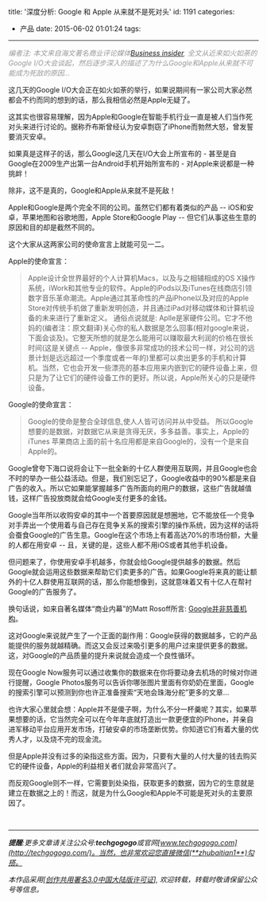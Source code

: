 title: '深度分析: Google 和 Apple 从来就不是死对头'
id: 1191
categories:
  - 产品
date: 2015-06-02 01:01:24
tags:
---


<span style="color: #999999;">_编者注: 本文来自海文著名商业评论媒体[Business insider](http://www.businessinsider.com/google-and-apple-dont-compete-2015-5), 全文从近来如火如荼的Google I/O大会谈起，然后逐步深入的描述了为什么Google和Apple从来就不可能成为死敌的原因..._</span>

这几天的Google I/O大会正在如火如荼的举行，如果说期间有一家公司大家必然都会不约而同的想到的话，那么我相信必然是Apple无疑了。

这其实也很容易理解，因为Apple和Google在智能手机行业一直是被人们当作死对头来进行讨论的。据称乔布斯曾经认为安卓剽窃了iPhone而勃然大怒，曾发誓要消灭安卓。

如果真是这样子的话，那么Google这几天在I/O大会上所宣布的 - 甚至是自Google在2009生产出第一台Android手机开始所宣布的 - 对Apple来说都是一种挑衅！

除非，这不是真的，Google和Apple从来就不是死敌！

Apple和Google是两个完全不同的公司。虽然它们都有着类似的产品 -- iOS和安卓，苹果地图和谷歌地图，Apple Store和Google Play -- 但它们从事这些生意的原因和目的却是截然不同的。

这个大家从这两家公司的使命宣言上就能可见一二。

Apple的使命宣言：
> Apple设计全世界最好的个人计算机Macs，以及与之相辅相成的OS X操作系统，iWork和其他专业的软件。Apple的iPods以及iTunes在线商店引领数字音乐革命潮流。Apple通过其革命性的产品iPhone以及对应的Apple Store对传统手机做了重新发明创造，并且通过iPad对移动媒体和计算机设备的未来进行了重新定义。
通俗点说就是:
> Aplle是家硬件公司。它才不他妈的(编者注：原文翻译)关心你的私人数据是怎么回事(相对google来说，下面会谈及)。它整天所想的就是怎么能用可以赚取最大利润的价格在很长时间(这是关键点 -- Apple，像很多非常成功的技术公司一样，对公司的远景计划是远远超过一个季度或者一年的)里都可以卖出更多的手机和计算机。当然，它也会开发一些漂亮的基本应用来内嵌到它的硬件设备上来，但只是为了让它们的硬件设备工作的更好。所以说，Apple所关心的只是硬件设备。
&nbsp;

Google的使命宣言：
> Google的使命是整合全球信息,使人人皆可访问并从中受益。
所以Google想要的是数据，对数据它从来是贪得无厌，多多益善。事实上，Apple的iTunes 苹果商店上面的前十名应用都是来自Google的，没有一个是来自Apple的。

Google曾夸下海口说将会让下一批全新的十亿人群使用互联网，并且Google也会不时的举办一些公益活动。但是，我们别忘记了，Google收益中的90%都是来自广告的收入。所以它如果能掌握越多广告所面向的用户的数据，这些广告就越值钱，这样广告投放商就会给Google支付更多的金钱。

Google当年所以收购安卓的其中一个首要原因就是想圈地，它不能放任一个竞争对手弄出一个使用着与自己存在竞争关系的搜索引擎的操作系统，因为这样的话将会蚕食Google的广告生意。Google在这个市场上有着高达70%的市场份额，大量的人都在用安卓 -- 且，关键的是，这些人都不用iOS或者其他手机设备。

但问题来了，你使用安卓手机越多，你就会给Google提供越多的数据。然后Google就会运用这些数据来帮助它们卖更多的广告。如果Google将来真的能让额外的十亿人群使用互联网的话，那么你能想像到，这就意味着又有十亿人在帮衬Google的广告服务了。

换句话说，如来自著名媒体“商业内幕”的Matt Rosoff所言: [Google并非慈善机构](http://www.businessinsider.com/google-is-not-a-charity-2015-3)。

这对Google来说就产生了一个正面的副作用：Google获得的数据越多，它的产品能提供的服务就越精确。而这又会反过来吸引更多的用户过来提供更多的数据。这，对Google的产品质量的提升来说就会造成一个良性循环。

现在Google Now服务可以通过收集你的数据来在你将要动身去机场的时候对你进行提醒，Google Photos服务可以告诉你哪张图片里面有你奶奶在里面，Google的搜索引擎可以预测到你也许正准备搜索“天地会珠海分舵”更多的文章...

也许大家心里就会想：Apple并不是傻子啊，为什么不分一杯羹呢？其实，如果苹果想要的话，它当然完全可以在今年年底就打造出一款更便宜的iPhone，并亲自进军移动平台应用开发市场，打破安卓的市场垄断优势。你知道它们有着大量的优秀人才，以及烧不完的现金流。

但是Apple并没有过多的染指这些方面。因为，只要有大量的人付大量的钱去购买它的硬件设备，Apple的利益相关者们就会非常高兴了。

而反观Google则不一样，它需要到处染指，获取更多的数据，因为它的生意就是建立在数据之上的！而这，就是为什么Google和Apple不可能是死对头的主要原因了。

&nbsp;

* * *

_**提醒**:更多文章请关注公众号:**techgogogo**或官网[www.techgogogo.com](http://techgogogo.com/)。当然，也非常欢迎您直接微信(**zhubaitian1**)勾搭。_

_本作品采用[[创作共用署名3.0中国大陆版许可证](http://creativecommons.org/licenses/by/3.0/cn/)], 欢迎转载，转载时敬请保留公众号等信息。_